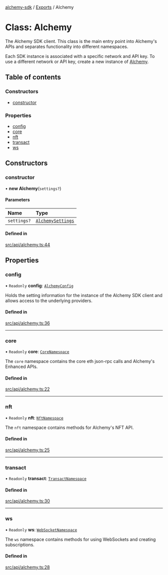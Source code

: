 [alchemy-sdk](../README.md) / [Exports](../modules.md) / Alchemy

# Class: Alchemy

The Alchemy SDK client. This class is the main entry point into Alchemy's
APIs and separates functionality into different namespaces.

Each SDK instance is associated with a specific network and API key. To use a
different network or API key, create a new instance of [Alchemy](Alchemy.md).

## Table of contents

### Constructors

- [constructor](Alchemy.md#constructor)

### Properties

- [config](Alchemy.md#config)
- [core](Alchemy.md#core)
- [nft](Alchemy.md#nft)
- [transact](Alchemy.md#transact)
- [ws](Alchemy.md#ws)

## Constructors

### constructor

• **new Alchemy**(`settings?`)

#### Parameters

| Name | Type |
| :------ | :------ |
| `settings?` | [`AlchemySettings`](../interfaces/AlchemySettings.md) |

#### Defined in

[src/api/alchemy.ts:44](https://github.com/alchemyplatform/alchemy-sdk-js/blob/5944626/src/api/alchemy.ts#L44)

## Properties

### config

• `Readonly` **config**: [`AlchemyConfig`](AlchemyConfig.md)

Holds the setting information for the instance of the Alchemy SDK client
and allows access to the underlying providers.

#### Defined in

[src/api/alchemy.ts:36](https://github.com/alchemyplatform/alchemy-sdk-js/blob/5944626/src/api/alchemy.ts#L36)

___

### core

• `Readonly` **core**: [`CoreNamespace`](CoreNamespace.md)

The `core` namespace contains the core eth json-rpc calls and Alchemy's
Enhanced APIs.

#### Defined in

[src/api/alchemy.ts:22](https://github.com/alchemyplatform/alchemy-sdk-js/blob/5944626/src/api/alchemy.ts#L22)

___

### nft

• `Readonly` **nft**: [`NftNamespace`](NftNamespace.md)

The `nft` namespace contains methods for Alchemy's NFT API.

#### Defined in

[src/api/alchemy.ts:25](https://github.com/alchemyplatform/alchemy-sdk-js/blob/5944626/src/api/alchemy.ts#L25)

___

### transact

• `Readonly` **transact**: [`TransactNamespace`](TransactNamespace.md)

#### Defined in

[src/api/alchemy.ts:30](https://github.com/alchemyplatform/alchemy-sdk-js/blob/5944626/src/api/alchemy.ts#L30)

___

### ws

• `Readonly` **ws**: [`WebSocketNamespace`](WebSocketNamespace.md)

The `ws` namespace contains methods for using WebSockets and creating subscriptions.

#### Defined in

[src/api/alchemy.ts:28](https://github.com/alchemyplatform/alchemy-sdk-js/blob/5944626/src/api/alchemy.ts#L28)
